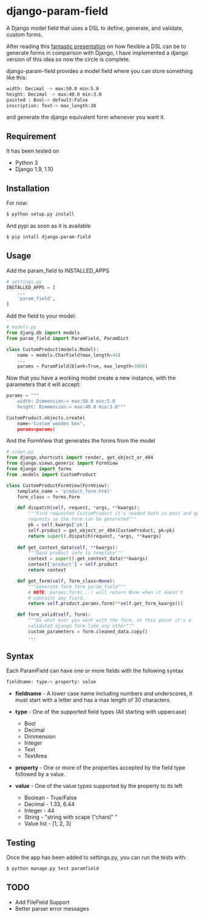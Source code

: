 # django-param-field

A Django model field that uses a DSL to define, generate, and validate, custom forms.

After reading this [fantastic presentation](http://es.slideshare.net/Siddhi/creating-domain-specific-languages-in-python)
on how flexible a DSL can be to generate forms in comparison with Django, I have implemented a django version of this 
idea so now the circle is complete.

django-param-field provides a model field where you can store something like this:

```bash
width: Decimal -> max:50.0 min:5.0
height: Decimal -> max:40.0 min:3.0
painted : Bool-> default:False
inscription: Text-> max_length:30
```

and generate the django equivalent form whenever you want it.


## Requirement

It has been tested on

* Python 3
* Django 1.9, 1.10


## Installation

For now:

```bash
$ python setup.py install
```

And pypi as soon as it is available

```bash
$ pip intall django-param-field
```

## Usage

Add the param_field to INSTALLED_APPS

```python
# settings.py
INSTALLED_APPS = [
	...
	'param_field',
]
```

Add the field to your model:

```python
# models.py
from djang.db import models
from param_field import ParamField, ParamDict

class CustomProduct(models.Model):
	name = models.CharField(max_length=44)
	...
	params = ParamField(blank=True, max_length=3000)
```

Now that you have a working model create a new instance, with the
parameters that it will accept:

```python
params = """
	width: Dimmension-> max:50.0 min:5.0
	height: Dimmension-> max:40.0 min:3.0"""

CustomProduct.objects.create(
	name='Custom wooden box",
	params=params)
```


And the FormView that generates the forms from the model

```python
# views.py
from django.shortcuts import render, get_object_or_404
from django.views.generic import FormView
from django import forms
from .models import CustomProduct

class CustomProductFormView(FormView):
	template_name = 'product_form.html'
	form_class = forms.Form

	def dispatch(self, request, *args, **kwargs):
		"""Find requested CustomProduct it's needed both in post and get 
		requests so the form can be genereted"""
		pk = self.kwargs['pk']
		self.product = get_object_or_404(CustomProduct, pk=pk)
		return super().dispatch(request, *args, **kwargs)
	
    def get_context_data(self, **kwargs):
		"""Send product info to template"""
        context = super().get_context_data(**kwargs)
        context['product'] = self.product
        return context

	def get_form(self, form_class=None):
		"""Generate form form param_field"""
		# NOTE: params.form(...) will return None when it doesn't
		# containt any field.
		return self.product.params.form(**self.get_form_kwargs())

	def form_valid(self, form):
		"""Do what ever you want with the form, at this point it's a
		validated django form like any other"""
		custom_parameters = form.cleaned_data.copy()
		...
```

## Syntax

Each ParamField can have one or more fields with the following syntax

```bash
fieldname: type-> property: value
```

* **fieldname** - A lower case name including numbers and underscores,
	it must start with a letter and has a max length of 30 characters.

* **type** - One of the supported field types (All starting with uppercase)    
	* Bool
	* Decimal
	* Dimmension
	* Integer
	* Text
	* TextArea

* **property** - One or more of the properties accepted by the field type
	followed by a value.

* **value** - One of the value types supported by the property to its left
	* Boolean - True/False
	* Decimal - 1.33, 6.44
	* Integer - 44
	* String - "string with scape \\"chars\\" "
	* Value list - [1, 2, 3]

## Testing

Once the app has been added to settings.py, you can run the tests with:

```bash
$ python manage.py test paramfield
```

## TODO

* Add FileField Support
* Better parser error messages

